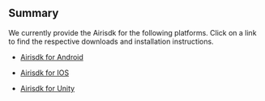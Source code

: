 ## Summary
We currently provide the Airisdk for the following platforms. Click on a link to find the respective downloads and installation instructions.

+ [
Airisdk for Android](https://yostardev.github.io/yostarsdk/#/ZH/Android/summary)

+ [
Airisdk for IOS](https://yostardev.github.io/yostarsdk/#/ZH/iOS/1.summary)

+ [
Airisdk for Unity](https://yostardev.github.io/yostarsdk/#/ZH/Unity3D/summary)

